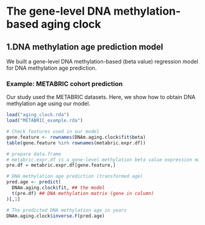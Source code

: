 # The gene-level DNA methylation-based aging clock

## 1.DNA methylation age prediction model

We built a gene-level DNA methylation-based (beta value) regression model for DNA methylation age prediction. 

### Example: METABRIC cohort prediction

Our study used the METABRIC datasets. Here, we show how to obtain DNA methylation age using our model.

```r
load("aging_clock.rda")
load("METABRIC_example.rda")

# Check features used in our model
gene.feature <- rownames(DNAm.aging.clock$fit$beta)
table(gene.feature %in% rownames(metabric.expr.df))

# prepare data.frame
# metabric.expr.df is a gene-level methylation beta value expression matrix.
pre.df = metabric.expr.df[gene.feature,]

# DNA methylation age prediction (transformed age)
pred.age <- predict(
  DNAm.aging.clock$fit, ## the model
  t(pre.df) ## DNA methylation matrix (gene in column)
)[,1]

# The predicted DNA methylation age in years
DNAm.aging.clock$inverse.F(pred.age)
```

